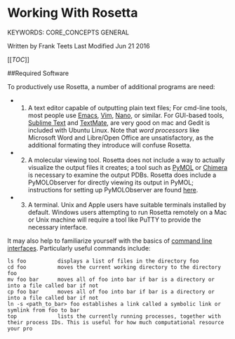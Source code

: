 # Working With Rosetta

KEYWORDS: CORE_CONCEPTS GENERAL

Written by Frank Teets
Last Modified Jun 21 2016

[[_TOC_]]

##Required Software

To productively use Rosetta, a number of additional programs are need:

  * 1. A text editor capable of outputting plain text files; For cmd-line tools, most people use [Emacs](https://www.gnu.org/software/emacs/manual/html_node/emacs/index.html), [Vim](https://www.washington.edu/computing/unix/vi.html), [Nano](https://www.nano-editor.org/dist/v2.0/nano.html), or similar. For GUI-based tools, [Sublime Text](https://www.sublimetext.com) and [TextMate](https://macromates.com), are very good on mac and Gedit is included with Ubuntu Linux. Note that *word processors* like Microsoft Word and Libre/Open Office are unsatisfactory, as the additional formating they introduce will confuse Rosetta. 

 * 2. A molecular viewing tool. Rosetta does not include a way to actually visualize the output files it creates; a tool such as [PyMOL](https://www.pymol.org/) or [Chimera](https://www.cgl.ucsf.edu/chimera/) is necessary to examine the output PDBs. Rosetta does include a PyMOLObserver for directly viewing its output in PyMOL; instructions for setting up PyMOLObserver are found [here](https://www.rosettacommons.org/docs/latest/rosetta_basics/graphics-and-guis).

 * 3. A terminal. Unix and Apple users have suitable terminals installed by default. Windows users attempting to run Rosetta remotely on a Mac or Unix machine will require a tool like PuTTY to provide the necessary interface.

It may also help to familiarize yourself with the basics of [command line interfaces](https://bash.cyberciti.biz/guide/Main_Page). Particularly useful commands include:

	ls foo			displays a list of files in the directory foo
	cd foo			moves the current working directory to the directory foo
	mv foo bar 		moves all of foo into bar if bar is a directory or into a file called bar if not
	cp foo bar		moves all of foo into bar if bar is a directory or into a file called bar if not
	ln -s <path_to_bar> foo establishes a link called a symbolic link or symlink from foo to bar
	top 			lists the currently running processes, together with their process IDs. This is useful for how much computational resource your pro
